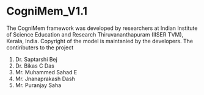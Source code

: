 # CogniMem_V1.1 
The CogniMem framework was developed by researchers at Indian Institute of Science Education and Research Thiruvananthapuram (IISER TVM), Kerala, India. Copyright of the model is maintanied by the developers.
The contiributers to the project
1. Dr. Saptarshi Bej
2. Dr. Bikas C Das
3. Mr. Muhammed Sahad E
4. Mr. Jnanaprakash Dash
5. Mr. Puranjay Saha
